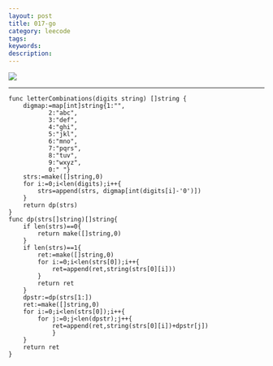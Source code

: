 ```yaml
---
layout: post
title: 017-go
category: leecode
tags: 
keywords: 
description: 
---
```


![](https://i.imgur.com/7YBNtv9.png)

----------


    func letterCombinations(digits string) []string {
    	digmap:=map[int]string{1:"",
    		   2:"abc",
    		   3:"def",
    		   4:"ghi",
    		   5:"jkl",
    		   6:"mno",
    		   7:"pqrs",
    		   8:"tuv",
    		   9:"wxyz",
    		   0:" "}
    	strs:=make([]string,0)
    	for i:=0;i<len(digits);i++{
    		strs=append(strs, digmap[int(digits[i]-'0')])
    	}
    	return dp(strs)
    }
    func dp(strs[]string)[]string{
    	if len(strs)==0{
    		return make([]string,0)
    	}
    	if len(strs)==1{
    		ret:=make([]string,0)
    		for i:=0;i<len(strs[0]);i++{
    			ret=append(ret,string(strs[0][i]))
    		}
    		return ret
    	}
    	dpstr:=dp(strs[1:])
    	ret:=make([]string,0)
    	for i:=0;i<len(strs[0]);i++{
    		for j:=0;j<len(dpstr);j++{
    			ret=append(ret,string(strs[0][i])+dpstr[j])
    			}
    	}
    	return ret
    }